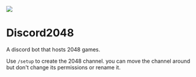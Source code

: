 [<img src="https://img.shields.io/badge/Add%20To%20Your%20Server-%237289DA.svg?style=for-the-badge&logo=discord&logoColor=white">](https://discord.com/api/oauth2/authorize?client_id=1005157924492030092&permissions=395405502482&scope=bot%20applications.commands)

# Discord2048
A discord bot that hosts 2048 games.

Use `/setup` to create the 2048 channel. you can move the channel around but don't change its permissions or rename it.
